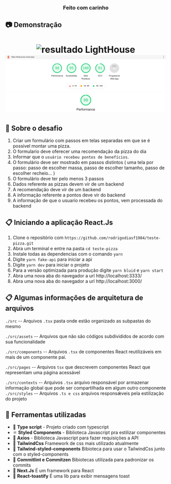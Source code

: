 <h3 align="center">
  Feito com carinho
</h3>

## :camera: Demonstração
<h1 align="center">   
  <img alt="resultado LightHouse" src="https://github.com/rodrigodiasf1984/teste-pizza/blob/development/public/assets/demostration/teste-pizza.gif"/>
  <img alt="resultado" src="https://github.com/rodrigodiasf1984/teste-pizza/blob/development/public/assets/demostration/lighthouse-teste-pizza.webp"/>
</h1>

## :rocket: Sobre o desafio

1. Criar um formulário com passos em telas separadas em que se é possivel montar uma pizza.
2. O formulario deve oferecer uma recomendação da pizza do dia 
3. Informar que o `usuário recebeu pontos de benefícios`.
4. O formulário deve ser mostrado em passos distintos ( uma tela por passo: passo de escolher massa, passo de escolher tamanho, passo de escolher recheio... )
5. O formulário deve ter pelo menos 3 passos
6. Dados referente as pizzas devem vir de um backend
7. A recomendação deve vir de um backend
8. A informação referente a pontos deve vir do backend
9. A informação de que o usuario recebeu os pontos, vem processada do backend

## :clipboard: Iniciando a aplicação React.Js

1. Clone o repositório com `https://github.com/rodrigodiasf1984/teste-pizza.git`
2. Abra um terminal e entre na pasta `cd teste-pizza`
3. Instale todas as dependencias com o comando `yarn`
4. Digite `yarn fake-api` para iniciar a api
5. Digite `yarn dev` para iniciar o projeto
6. Para a versão optimizada para produção digite `yarn bluid` e `yarn start`
7. Abra uma nova aba do navegador a url http://localhost:3333/
8. Abra uma nova aba do navegador a url http://localhost:3000/


## :clipboard: Algumas informações de arquitetura de arquivos
`./src` -- Arquivos `.tsx` pasta onde estão organizado as subpastas do mesmo

`./src/assets` -- Arquivos que não são códigos subdivididos de acordo com sua funcionalidade

`./src/components` -- Arquivos `.tsx` de componentes React reutilizáveis em mais de um componente pai.

`./src/pages` -- Arquivos `tsx` que descrevem componentes React que representam uma página acessável

`./src/contexts` -- Arquivos `.tsx` arquivo responsável por armazenar informação global que pode ser compartilhada em algum outro componente
`./src/styles` -- Arquivos `.ts e css` arquivos responsǽveis pela estilização do projeto

## :hammer: Ferramentas utilizadas

- 📄 **Type script** - Projeto criado com typescript 
- ⚛️ **Styled Components** - Biblioteca Javascript pra estilizar componentes
- 📄 **Axios** - Biblioteca Javascript para fazer requisições a API
- 📄 **TailwindCss** Framework de css mais utilizado atualmente
- 📄 **Tailwind-styled-components** Bibioteca para usar o TailwindCss junto com o styled-components
- 📄 **Commitlint e Commitzen** Bibiotecas utilizada para padronizar os commits 
- 📄 **Next.Js** É um framework para React
- 📄 **React-toastify** É uma lib para exibir mensagens toast

</h1>

